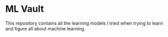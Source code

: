 # ML Vault

This repository contains all the learning models I tried when trying to learn and figure all about machine learning.
